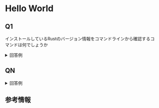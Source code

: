 # Hello World

<!-- START doctoc -->
<!-- END doctoc -->

## Q1

インストールしているRustのバージョン情報をコマンドラインから確認するコマンドは何でしょうか

<details>
<summary>回答例</summary>

```sql
$ rustc --version
rustc 1.51.0 (2fd73fabe 2021-03-23)
```

</details>

## QN

<details>
<summary>回答例</summary>
</details>

## 参考情報

